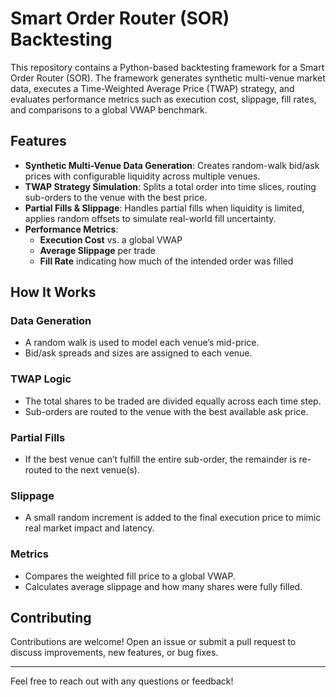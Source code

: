# Smart Order Router (SOR) Backtesting

This repository contains a Python-based backtesting framework for a Smart Order Router (SOR). The framework generates synthetic multi-venue market data, executes a Time-Weighted Average Price (TWAP) strategy, and evaluates performance metrics such as execution cost, slippage, fill rates, and comparisons to a global VWAP benchmark.

## Features
- **Synthetic Multi-Venue Data Generation**: Creates random-walk bid/ask prices with configurable liquidity across multiple venues.
- **TWAP Strategy Simulation**: Splits a total order into time slices, routing sub-orders to the venue with the best price.
- **Partial Fills & Slippage**: Handles partial fills when liquidity is limited, applies random offsets to simulate real-world fill uncertainty.
- **Performance Metrics**:
  - **Execution Cost** vs. a global VWAP
  - **Average Slippage** per trade
  - **Fill Rate** indicating how much of the intended order was filled

## How It Works

### Data Generation
- A random walk is used to model each venue’s mid-price.
- Bid/ask spreads and sizes are assigned to each venue.

### TWAP Logic
- The total shares to be traded are divided equally across each time step.
- Sub-orders are routed to the venue with the best available ask price.

### Partial Fills
- If the best venue can’t fulfill the entire sub-order, the remainder is re-routed to the next venue(s).

### Slippage
- A small random increment is added to the final execution price to mimic real market impact and latency.

### Metrics
- Compares the weighted fill price to a global VWAP.
- Calculates average slippage and how many shares were fully filled.

## Contributing
Contributions are welcome! Open an issue or submit a pull request to discuss improvements, new features, or bug fixes.

---
Feel free to reach out with any questions or feedback!
